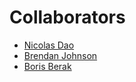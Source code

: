 # Collaborators

- [Nicolas Dao](https://github.com/nicolasdao)
- [Brendan Johnson](https://github.com/BrendanJohnson)
- [Boris Berak](https://github.com/bberak)